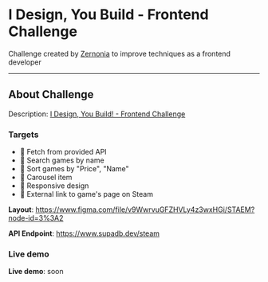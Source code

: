# I Design, You Build - Frontend Challenge

Challenge created by [Zernonia](https://blog.zernonia.com) to improve techniques as a frontend developer

---

## About Challenge

Description: [I Design, You Build! - Frontend Challenge](https://blog.zernonia.com/i-design-you-build-frontend-challenge-4-supabase-version)

### Targets

- 🎯 Fetch from provided API
- 🎯 Search games by name
- 🎯 Sort games by "Price", "Name"
- 🎯 Carousel item
- 🎯 Responsive design
- 🎯 External link to game's page on Steam

**Layout**: https://www.figma.com/file/v9WwrvuGFZHVLy4z3wxHGi/STAEM?node-id=3%3A2

**API Endpoint**: https://www.supadb.dev/steam

### Live demo

**Live demo**: soon
